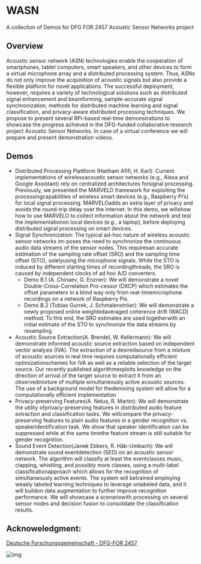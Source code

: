 # WASN
A collection of Demos for DFG FOR 2457 Acoustic Sensor Networks project

## Overview
Acoustic sensor network (ASN) technologies enable the cooperation of smartphones, tablet
computers, smart speakers, and other devices to form a virtual microphone array and a distributed
processing system. Thus, ASNs do not only improve the acquisition of acoustic signals but also
provide a flexible platform for novel applications. The successful deployment, however, requires
a variety of technological solutions such as distributed signal enhancement and beamforming,
sample-accurate signal synchronization, methods for distributed machine learning and signal
classification, and privacy-aware distributed processing techniques.
We propose to present several RPi-based real-time demonstrations to showcase the progress achieved
in the DFG-funded collaborative research project Acoustic Sensor Networks. In case of a virtual
conference we will prepare and present demonstration videos.


## Demos

  - Distributed Processing Plattform (Haitham Afifi, H. Karl): Current implementations of wirelessacoustic sensor networks (e.g., Alexa and Google Assistant) rely on centralized architectures forsignal processing. Previously, we presented the MARVELO framework for exploiting the processingcapabilities of wireless smart devices (e.g., Raspberry Pi’s) for local signal processing. MARVELOadds an extra layer of privacy and avoids the round-trip delay over the internet. In this demo, we willshow how to use MARVELO to collect information about the network and test the implementationon local devices (e.g., a laptop), before deploying distributed signal processing on smart devices.
  - Signal Synchronization: The typical ad-hoc nature of wireless acoustic sensor networks im-poses the need to synchronize the continuous audio data streams of the sensor nodes. This requiresan accurate estimation of the sampling rate offset (SRO) and the sampling time offset (STO), solelyusing the microphone signals. While the STO is induced by different starting times of recordingthreads, the SRO is caused by independent clocks of ad hoc A/D converters.
    - Demo B.1 (A. Chinaev, G. Enzner): We will demonstrate a novel Double-Cross-Correlation Pro-cessor (DXCP) which estimates the offset parameters in a blind way only from real-timemicrophone recordings on a network of Raspberry Pis.
    - Demo B.2 (Tobias Gurrek, J. Schmalenströer): We will demonstrate a newly proposed online weightedaveraged coherence drift (WACD) method. To this end, the SRO estimates are used togetherwith an initial estimate of the STO to synchronize the data streams by resampling.
  - Acoustic Source Extraction(A. Brendel, W. Kellermann): We will demonstrate informed acoustic source extraction based on independent vector analysis (IVA). The extraction of a desiredsource from a mixture of acoustic sources in real time requires computationally efficient optimizationschemes for IVA as well as a reliable selection of the target source. Our recently published algorithmexploits knowledge on the direction of arrival of the target source to extract it from an observedmixture of multiple simultaneously active acoustic sources. The use of a background model for thedemixing system will allow for a computationally efficient implementation
  - Privacy-preserving Features(A. Nelus, R. Martin):  We will demonstrate the utility ofprivacy-preserving features in distributed audio feature extraction and classification tasks. We willcompare the privacy-preserving features to plain audio features in a gender recognition vs. speakeridentification task. We show that speaker identification can be suppressed while at the same timethe feature stream is still suitable for gender recognition.
  - Sound Event Detection(Janek Ebbers, R. Häb-Umbach): We will demonstrate sound eventdetection (SED) on an acoustic sensor network.  The algorithm will classify at least the eventclasses music, clapping, whistling, and possibly more classes, using a multi-label classificationapproach which allows for the recognition of simultaneously active events.  The system will betrained employing weakly labeled learning techniques to leverage unlabeled data, and it will buildon data augmentation to further improve recognition performance. We will showcase a scenariowith processing on several sensor nodes and decision fusion to consolidate the classification results.

## Acknoweledgment:


[Deutsche Forschungsgemeinschaft - DFG-FOR 2457](https://www.uni-paderborn.de/asn/)

![img](https://www.uni-paderborn.de/fileadmin/_processed_/9/2/csm_ASNLogo_c443ce161b.png)
